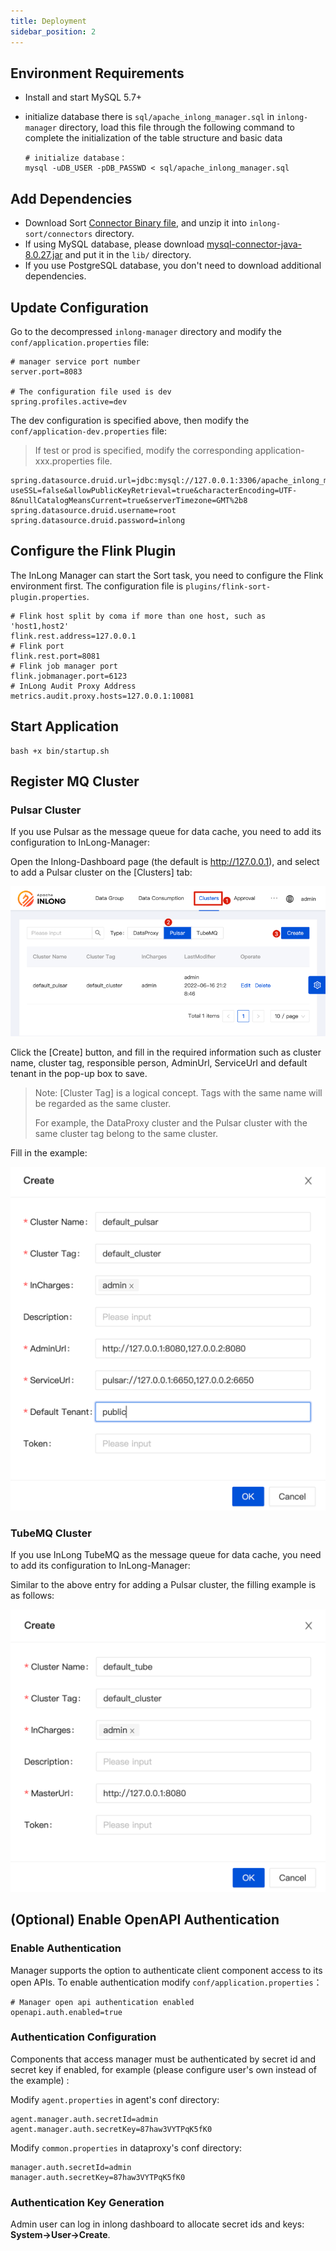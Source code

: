 ```yaml
---
title: Deployment
sidebar_position: 2
---
```


## Environment Requirements

- Install and start MySQL 5.7+
- initialize database
  there is `sql/apache_inlong_manager.sql` in `inlong-manager` directory, load this file through the
  following command to complete the initialization of the table structure and basic data

  ```shell
  # initialize database：
  mysql -uDB_USER -pDB_PASSWD < sql/apache_inlong_manager.sql
  ```

## Add Dependencies
- Download Sort [Connector Binary file](https://inlong.apache.org/download), and unzip it into `inlong-sort/connectors` directory.
- If using MySQL database, please download [mysql-connector-java-8.0.27.jar](https://repo1.maven.org/maven2/mysql/mysql-connector-java/8.0.27/mysql-connector-java-8.0.27.jar) and put it in the `lib/` directory.
- If you use PostgreSQL database, you don't need to download additional dependencies.

## Update Configuration

Go to the decompressed `inlong-manager` directory and modify the `conf/application.properties` file:

```properties
# manager service port number
server.port=8083

# The configuration file used is dev
spring.profiles.active=dev
```

The dev configuration is specified above, then modify the `conf/application-dev.properties` file:
> If test or prod is specified, modify the corresponding application-xxx.properties file.

```properties
spring.datasource.druid.url=jdbc:mysql://127.0.0.1:3306/apache_inlong_manager?useSSL=false&allowPublicKeyRetrieval=true&characterEncoding=UTF-8&nullCatalogMeansCurrent=true&serverTimezone=GMT%2b8
spring.datasource.druid.username=root
spring.datasource.druid.password=inlong
```

## Configure the Flink Plugin

The InLong Manager can start the Sort task, you need to configure the Flink environment first. The configuration file is `plugins/flink-sort-plugin.properties`.

```properties
# Flink host split by coma if more than one host, such as 'host1,host2'
flink.rest.address=127.0.0.1
# Flink port
flink.rest.port=8081
# Flink job manager port
flink.jobmanager.port=6123
# InLong Audit Proxy Address
metrics.audit.proxy.hosts=127.0.0.1:10081
```

## Start Application

```shell
bash +x bin/startup.sh
```

## Register MQ Cluster

### Pulsar Cluster

If you use Pulsar as the message queue for data cache, you need to add its configuration to InLong-Manager:

Open the Inlong-Dashboard page (the default is <http://127.0.0.1>), and select to add a Pulsar cluster on the [Clusters] tab:

![](img/pulsar_cluster.png)

Click the [Create] button, and fill in the required information such as cluster name, cluster tag, responsible person, AdminUrl, ServiceUrl and default tenant in the pop-up box to save.

> Note: [Cluster Tag] is a logical concept. Tags with the same name will be regarded as the same cluster.
>
> For example, the DataProxy cluster and the Pulsar cluster with the same cluster tag belong to the same cluster.

Fill in the example:

![](img/pulsar_cluster_save.png)

### TubeMQ Cluster

If you use InLong TubeMQ as the message queue for data cache, you need to add its configuration to InLong-Manager:

Similar to the above entry for adding a Pulsar cluster, the filling example is as follows:

![](img/tube_cluster_save.png)

## (Optional) Enable OpenAPI Authentication

### Enable Authentication
Manager supports the option to authenticate client component access to its open APIs. To enable authentication modify `conf/application.properties`：

```properties
# Manager open api authentication enabled
openapi.auth.enabled=true
```

### Authentication Configuration
Components that access manager must be authenticated by secret id and secret key if enabled, for example (please configure user's own instead of the example) :

Modify `agent.properties` in agent's conf directory:
```properties
agent.manager.auth.secretId=admin
agent.manager.auth.secretKey=87haw3VYTPqK5fK0
```

Modify `common.properties` in dataproxy's conf directory:
```properties
manager.auth.secretId=admin
manager.auth.secretKey=87haw3VYTPqK5fK0
```

### Authentication Key Generation
Admin user can log in inlong dashboard to allocate secret ids and keys: **System->User->Create**.

